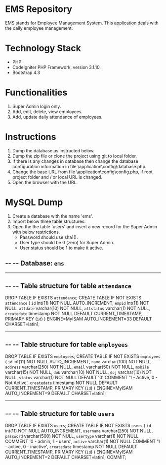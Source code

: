 # EMS Repository
EMS stands for Employee Management System. This application deals with the daily employee management. 

# Technology Stack
* PHP
* CodeIgniter PHP Framework, version 3.1.10.
* Bootstrap 4.3

# Functionalities
1. Super Admin login only.
2. Add, edit, delete, view employees. 
3. Add, update daily attendance of employees.

# Instructions
1. Dump the database as instructed below. 
2. Dump the zip file or clone the project using git to local folder. 
3. If there is any changes in database then change the database configuration information in file \application\config\database.php. 
4. Change the base URL from file \application\config\config.php, if root project folder and / or local URL is changed. 
5. Open the browser with the URL.

# MySQL Dump
1. Create a database with the name 'ems'.
2. Import below three table structures.
3. Open the the table 'users' and insert a new record for the Super Admin with below restrictions. 
	* Password should use sha1().
	* User type should be 0 (zero) for Super Admin. 
	* User status should be 1 to make it active. 

--
-- Database: `ems`
--

-- --------------------------------------------------------

--
-- Table structure for table `attendance`
--

DROP TABLE IF EXISTS `attendance`;
CREATE TABLE IF NOT EXISTS `attendance` (
  `id` int(11) NOT NULL AUTO_INCREMENT,
  `empid` int(11) NOT NULL,
  `attdate` varchar(10) NOT NULL,
  `attstatus` varchar(1) NOT NULL,
  `createdate` timestamp NOT NULL DEFAULT CURRENT_TIMESTAMP,
  PRIMARY KEY (`id`)
) ENGINE=MyISAM AUTO_INCREMENT=33 DEFAULT CHARSET=latin1;

-- --------------------------------------------------------

--
-- Table structure for table `employees`
--

DROP TABLE IF EXISTS `employees`;
CREATE TABLE IF NOT EXISTS `employees` (
  `id` int(11) NOT NULL AUTO_INCREMENT,
  `name` varchar(100) NOT NULL,
  `address` varchar(250) NOT NULL,
  `email` varchar(50) NOT NULL,
  `mobile` varchar(15) NOT NULL,
  `dob` varchar(10) NOT NULL,
  `doj` varchar(10) NOT NULL,
  `status` varchar(1) NOT NULL DEFAULT '0' COMMENT '1 - Active, 0 - Not Active',
  `createdate` timestamp NOT NULL DEFAULT CURRENT_TIMESTAMP,
  PRIMARY KEY (`id`)
) ENGINE=MyISAM AUTO_INCREMENT=9 DEFAULT CHARSET=latin1;

-- --------------------------------------------------------

--
-- Table structure for table `users`
--

DROP TABLE IF EXISTS `users`;
CREATE TABLE IF NOT EXISTS `users` (
  `id` int(11) NOT NULL AUTO_INCREMENT,
  `username` varchar(250) NOT NULL,
  `password` varchar(500) NOT NULL,
  `usertype` varchar(1) NOT NULL COMMENT '0 - admin, 1 - users',
  `active` varchar(1) NOT NULL COMMENT '1 - active, 0 - inactive',
  `createdate` timestamp NOT NULL DEFAULT CURRENT_TIMESTAMP,
  PRIMARY KEY (`id`)
) ENGINE=MyISAM AUTO_INCREMENT=2 DEFAULT CHARSET=latin1;
COMMIT;
